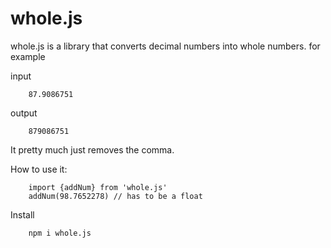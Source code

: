 # whole.js
whole.js is a library that converts decimal numbers into whole numbers.
for example

input
```
    87.9086751
```
output
```
    879086751
```
It pretty much just removes the comma.

How to use it:
```
    import {addNum} from 'whole.js'
    addNum(98.7652278) // has to be a float
```
Install 
```
    npm i whole.js
```
